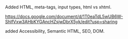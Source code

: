 
Added HTML, meta-tags, input types, html vs xhtml.



https://docs.google.com/document/d/1T0eaTdL5wUB6W-ShlfVxw3AHbKYGAncHZsjwDbrX5yk/edit?usp=sharing

added Accessibility, Semantic HTML, SEO, DOM.
